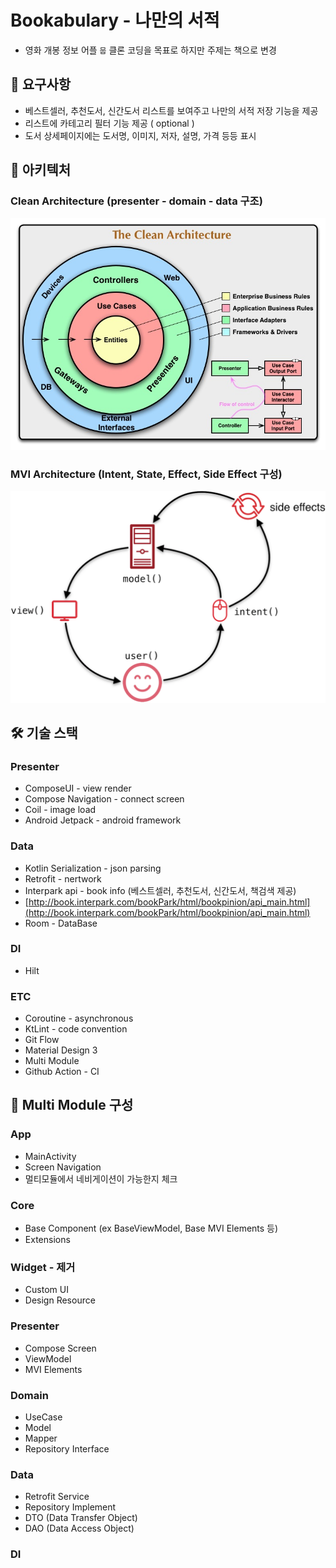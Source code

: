 # Bookabulary - 나만의 서적

- 영화 개봉 정보 어플 `뭅` 클론 코딩을 목표로 하지만 주제는 책으로 변경

## 🧾 요구사항

- 베스트셀러, 추천도서, 신간도서 리스트를 보여주고 나만의 서적 저장 기능을 제공
- 리스트에 카테고리 필터 기능 제공 ( optional )
- 도서 상세페이지에는 도서명, 이미지,  저자, 설명, 가격 등등 표시

## 🏢 아키텍처

### Clean Architecture (presenter - domain - data 구조)

<img src="image/clean-architecture.png">

### MVI Architecture (Intent, State, Effect, Side Effect 구성)

<img src="image/mvi.png">

## 🛠 기술 스택

### Presenter

- ComposeUI - view render
- Compose Navigation - connect screen
- Coil - image load
- Android Jetpack - android framework

### Data

- Kotlin Serialization - json parsing
- Retrofit - nertwork
- Interpark api - book info (베스트셀러, 추천도서, 신간도서, 책검색 제공)
- [http://book.interpark.com/bookPark/html/bookpinion/api_main.html](http://book.interpark.com/bookPark/html/bookpinion/api_main.html)
- Room - DataBase

### DI

- Hilt

### ETC

- Coroutine - asynchronous
- KtLint - code convention
- Git Flow
- Material Design 3
- Multi Module
- Github Action - CI

## 🚀 Multi Module 구성

### App

- MainActivity
- Screen Navigation
- 멀티모듈에서 네비게이션이 가능한지 체크

### Core

- Base Component (ex BaseViewModel, Base MVI Elements 등)
- Extensions

### Widget - 제거

- Custom UI
- Design Resource

### Presenter

- Compose Screen
- ViewModel
- MVI Elements

### Domain

- UseCase
- Model
- Mapper
- Repository Interface

### Data

- Retrofit Service
- Repository Implement
- DTO (Data Transfer Object)
- DAO (Data Access Object)

### DI